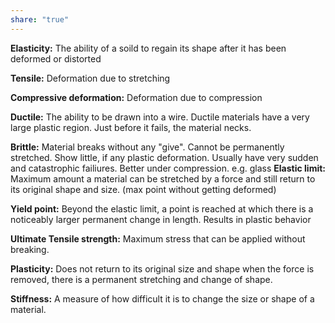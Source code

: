 ```yaml
---
share: "true"
---
```


**Elasticity:** The ability of a soild to regain its shape after it has been deformed or distorted

**Tensile:** Deformation due to stretching

**Compressive deformation:** Deformation due to compression

**Ductile:** The ability to be drawn into a wire. Ductile materials have a very large plastic region. Just before it fails, the material necks.

**Brittle:** Material breaks without any "give". Cannot be permanently stretched. Show little, if any plastic deformation. Usually have very sudden and catastrophic failiures. Better under compression.
	e.g. glass
**Elastic limit:** Maximum amount a material can be stretched by a force and still return to its original shape and size. (max point without getting deformed)

**Yield point:** Beyond the elastic limit, a point is reached at which there is a noticeably larger permanent change in length. Results in plastic behavior

**Ultimate Tensile strength:** Maximum stress that can be applied without breaking.

**Plasticity:** Does not return to its original size and shape when the force is removed, there is a permanent stretching and change of shape.

**Stiffness:** A measure of how difficult it is to change the size or shape of a material. 